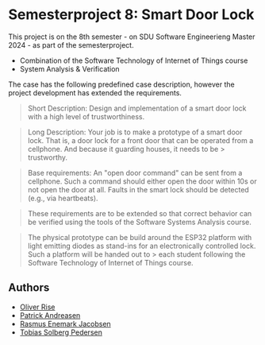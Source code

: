 # Semesterproject 8: Smart Door Lock

This project is on the 8th semester - on SDU Software Engineerieng Master 2024 - as part of the semesterproject.
- Combination of the Software Technology of Internet of Things course
- System Analysis & Verification

The case has the following predefined case description, however the project development has extended the requirements.

> Short Description: Design and implementation of a smart door lock with a high level of trustworthiness.

> Long Description:
> Your job is to make a prototype of a smart door lock. That is, a door lock for a front door that can be operated from a cellphone. And because it guarding houses, it needs to be > trustworthy.

> Base requirements:
> An "open door command" can be sent from a cellphone.
> Such a command should either open the door within 10s or not open the door at all.
> Faults in the smart lock should be detected (e.g., via heartbeats).

> These requirements are to be extended so that correct behavior can be verified using the tools of the Software Systems Analysis course.

> The physical prototype can be build around the ESP32 platform with light emitting diodes as stand-ins for an electronically controlled lock. Such a platform will be handed out to > each student following the Software Technology of Internet of Things course.


## Authors
* [Oliver Rise](https://github.com/OliverRise12)
* [Patrick Andreasen](https://github.com/pandr20)
* [Rasmus Enemark Jacobsen](https://github.com/ras-e)
* [Tobias Solberg Pedersen](https://github.com/tobber00)

